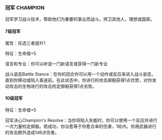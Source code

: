 ### 冠军 CHAMPION

冠军学习战斗技术，帮助他们为重要的事业而战斗。捍卫其他人，理想或国家。

#### 7级冠军

属性：任选三者提升1

特征：生命值+5

语言和专业：你可以听说一门新语言或获得一门新专业

战斗姿态Battle
Stance：在你的回合你可以用一个动作或反应来进入战斗姿态，直到你移动或陷入昏迷前。在此状态中，你进行的攻击掷骰获得1点优势，对你发动攻击的生物进行的攻击检定掷骰获得1点劣势。

#### 10级冠军

特征：生命值+5

冠军决心Champion's
Resolve：当你将陷入失能时，你可以使用一个反应并进行一次力量检定掷骰。若成功，你治愈等于你愈合率的伤害，1轮内，你用武器进行的攻击额外造成1d6点伤害。
